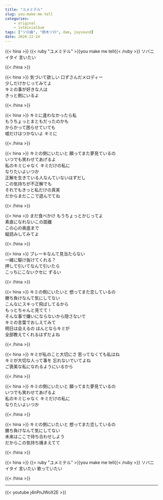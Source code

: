 ```yaml
---
title: "ユメミテル"
slug: you-make-me-tell
categories:
    - original
    - 1stminialbum
tags: ["ソロ曲", "鈴木ソロ", dam, joysound]
date: 2020-12-24
---
```


{{< hina >}}
{{< ruby "ユメミテル" >}}you make me tell{{< /ruby >}} ソバニイタイ 言いたい  

{{< /hina >}}

{{< hina >}}
気づいて欲しい 口ずさんだメロディー  
少しだけかじってみてよ  
キミの事が好きな人は  
きっと側にいるよ  

{{< /hina >}}

{{< hina >}}
キミに逢わなかったら私  
もうちょっとまともだったのかも  
からかって困らせていても  
嘘だけはつかないよ キミに  

{{< /hina >}}

{{< hina >}}
キミの側にいたいと 願ってまた夢見ているの  
いつでも笑わせてあげるよ  
私のキミじゃなく キミだけの私に  
なりたいよいつか  
正解を生きている人なんていないはずだし  
この気持ちが不正解でも  
それでもきっと私だけの真実  
だからまだここで遊んでてね  

{{< /hina >}}

{{< hina >}}
まだ食べかけ もうちょっとかじってよ  
素直になれないこの距離  
この心の奥底まで  
縦読みしてみてよ  

{{< /hina >}}

{{< hina >}}
ブレーキなんて見当たらない  
一緒に駆け抜けてくれる？  
押して引いてなんて引いたら  
こっちにこないクセに ずるい  

{{< /hina >}}

{{< hina >}}
キミの側にいたいと 想ってまた恋しているの  
勝ち負けなんて気にしてない  
こんなにスキって飛ばしてるから  
もっとちゃんと見てて！  
そんな事で嫌いにならないから隠さないで  
キミの言葉でおしえてみて  
明日は会えるの ほんとならキミが  
全部教えてくれるはずだよね  

{{< /hina >}}

{{< hina >}}
キミが私のこと大切にさ 思ってなくても私はね  
キミが大切な人って事を 忘れないでいてよね  
ご褒美な私になれるようにいるから  

{{< /hina >}}

{{< hina >}}
キミの側にいたいと 願ってまた夢見ているの  
いつでも笑わせてあげるよ  
私のキミじゃなく キミだけの私に  
なりたいよいつか  

{{< /hina >}}

{{< hina >}}
キミの側にいたいと 想ってまた恋しているの  
勝ち負けなんて気にしてない  
未来はここで待ち合わせしよう  
だからこの気持ち捕まえてて  

{{< /hina >}}

{{< hina >}}
{{< ruby "ユメミテル" >}}you make me tell{{< /ruby >}} ソバニイタイ 言いたい 歌っていたい  

{{< /hina >}}

---

{{< youtube j4nPnJWoX2E >}}